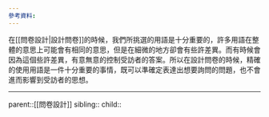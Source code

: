 ```yaml
---
參考資料:
---
```

在[[問卷設計|設計問卷]]的時候，我們所挑選的用語是十分重要的，許多用語在整體的意思上可能會有相同的意思，但是在細微的地方卻會有些許差異。而有時候會因為這個些許差異，有意無意的控制受訪者的答案。所以在設計問卷的時候，精確的使用用語是一件十分重要的事情，既可以準確定表達出想要詢問的問題，也不會進而影響到受訪者的思想。
- - -
parent::[[問卷設計]]
sibling::
child::